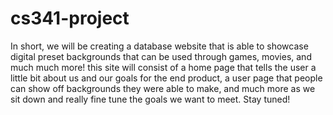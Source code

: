 # cs341-project
In short, we will be creating a database website that is able to showcase digital preset backgrounds that can be used through games, movies, and much much more! this site will consist of a home page that tells the user a little bit about us and our goals for the end product, a user page that people can show off backgrounds they were able to make, and much more as we sit down and really fine tune the goals we want to meet. Stay tuned!
